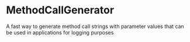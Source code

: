 # MethodCallGenerator
A fast way to generate method call strings with parameter values that can be used in applications for logging purposes
